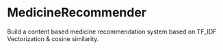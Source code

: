 # MedicineRecommender

Build a content based medicine recommendation system based on TF_IDF Vectorization & cosine similarity.
